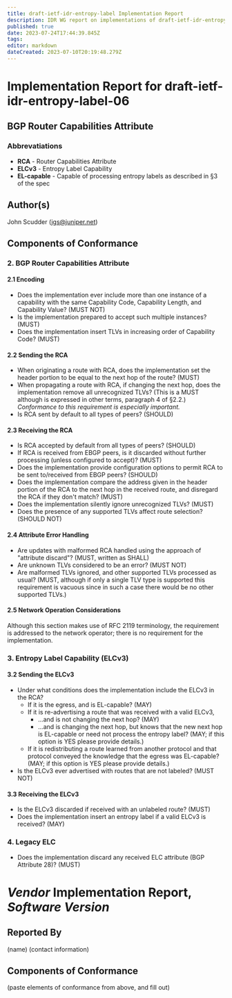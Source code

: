 ```yaml
---
title: draft-ietf-idr-entropy-label Implementation Report
description: IDR WG report on implementations of draft-ietf-idr-entropy-label (BGP Router Capabilities Attribute)
published: true
date: 2023-07-24T17:44:39.845Z
tags: 
editor: markdown
dateCreated: 2023-07-10T20:19:48.279Z
---
```


# Implementation Report for draft-ietf-idr-entropy-label-06
## BGP Router Capabilities Attribute
  
 ### Abbrevatiations 
 
- **RCA** - Router Capabilities Attribute
- **ELCv3** - Entropy Label Capability
- **EL-capable** - Capable of processing entropy labels as described in §3 of the spec

## Author(s) 

John Scudder (jgs@juniper.net) 

## Components of Conformance 

### 2.  BGP Router Capabilities Attribute

#### 2.1 Encoding

- Does the implementation ever include more than one instance of a capability with the same Capability Code, Capability Length, and Capability Value? (MUST NOT)
- Is the implementation prepared to accept such multiple instances? (MUST)
- Does the implementation insert TLVs in increasing order of Capability Code? (MUST) 

#### 2.2 Sending the RCA

- When originating a route with RCA, does the implementation set the header portion to be equal to the next hop of the route? (MUST)
- When propagating a route with RCA, if changing the next hop, does the implementation remove all unrecognized TLVs? (This is a MUST although is expressed in other terms, paragraph 4 of §2.2.) *Conformance to this requirement is especially important.*
- Is RCA sent by default to all types of peers? (SHOULD)

#### 2.3 Receiving the RCA

- Is RCA accepted by default from all types of peers? (SHOULD)
- If RCA is received from EBGP peers, is it discarded without further processing (unless configured to accept)? (MUST)
- Does the implementation provide configuration options to permit RCA to be sent to/received from EBGP peers? (SHOULD)
- Does the implementation compare the address given in the header portion of the RCA to the next hop in the received route, and disregard the RCA if they don't match? (MUST)
- Does the implementation silently ignore unrecognized TLVs? (MUST)
- Does the presence of any supported TLVs affect route selection? (SHOULD NOT)

#### 2.4 Attribute Error Handling

- Are updates with malformed RCA handled using the approach of "attribute discard"? (MUST, written as SHALL)
- Are unknown TLVs considered to be an error? (MUST NOT)
- Are malformed TLVs ignored, and other supported TLVs processed as usual? (MUST, although if only a single TLV type is supported this requirement is vacuous since in such a case there would be no other supported TLVs.)

#### 2.5 Network Operation Considerations

Although this section makes use of RFC 2119 terminology, the requirement is addressed to the network operator; there is no requirement for the implementation.

### 3. Entropy Label Capability (ELCv3)

#### 3.2 Sending the ELCv3

- Under what conditions does the implementation include the ELCv3 in the RCA? 
	- If it is the egress, and is EL-capable? (MAY)
  - If it is re-advertising a route that was received with a valid ELCv3,
    - ...and is not changing the next hop? (MAY)
    - ...and is changing the next hop, but knows that the new next hop is EL-capable or need not process the entropy label? (MAY; if this option is YES please provide details.) 
  - If it is redistributing a route learned from another protocol and that protocol conveyed the knowledge that the egress was EL-capable? (MAY; if this option is YES please provide details.)
- Is the ELCv3 ever advertised with routes that are not labeled? (MUST NOT)

#### 3.3 Receiving the ELCv3

- Is the ELCv3 discarded if received with an unlabeled route? (MUST)
- Does the implementation insert an entropy label if a valid ELCv3 is received? (MAY)

### 4. Legacy ELC

- Does the implementation discard any received ELC attribute (BGP Attribute 28)? (MUST)

# *Vendor* Implementation Report, *Software* *Version*
## Reported By
(name)
(contact information)

## Components of Conformance 

(paste elements of conformance from above, and fill out)
